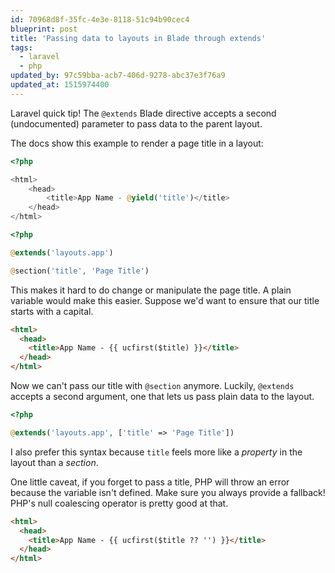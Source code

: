 ```yaml
---
id: 70968d8f-35fc-4e3e-8118-51c94b90cec4
blueprint: post
title: 'Passing data to layouts in Blade through extends'
tags:
  - laravel
  - php
updated_by: 97c59bba-acb7-406d-9278-abc37e3f76a9
updated_at: 1515974400
---
```

Laravel quick tip! The `@extends` Blade directive accepts a second (undocumented) parameter to pass data to the parent layout.

<!--more-->

The docs show this example to render a page title in a layout:

```php
<?php

<html>
    <head>
        <title>App Name - @yield('title')</title>
    </head>
</html>
```

```php
<?php

@extends('layouts.app')

@section('title', 'Page Title')
```

This makes it hard to do change or manipulate the page title. A plain variable would make this easier. Suppose we'd want to ensure that our title starts with a capital.

```html
<html>
  <head>
    <title>App Name - {{ ucfirst($title) }}</title>
  </head>
</html>
```

Now we can't pass our title with `@section` anymore. Luckily, `@extends` accepts a second argument, one that lets us pass plain data to the layout.

```php
<?php

@extends('layouts.app', ['title' => 'Page Title'])
```

I also prefer this syntax because `title` feels more like a _property_ in the layout than a _section_.

One little caveat, if you forget to pass a title, PHP will throw an error because the variable isn't defined. Make sure you always provide a fallback! PHP's null coalescing operator is pretty good at that.

```html
<html>
  <head>
    <title>App Name - {{ ucfirst($title ?? '') }}</title>
  </head>
</html>
```
